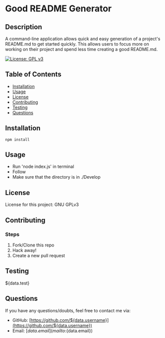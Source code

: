 # Good README Generator

## Description

A command-line application allows quick and easy generation of a project's README.md to get started quickly. This allows users to focus more on working on their project and spend less time creating a good README.md.

[![License: GPL v3](https://img.shields.io/badge/License-GPLv3-blue.svg)](https://www.gnu.org/licenses/gpl-3.0)

## Table of Contents
* [Installation](#installation)
* [Usage](#usage)
* [License](#license)
* [Contributing](#contributing)
* [Testing](#testing)
* [Questions](#questions)

## Installation

```
npm install
```

## Usage

* Run 'node index.js' in terminal
* Follow
* Make sure that the directory is in ./Develop

## License

License for this project: GNU GPLv3

## Contributing

### Steps
1. Fork/Clone this repo
2. Hack away!
3. Create a new pull request

## Testing

${data.test}

## Questions

If you have any questions/doubts, feel free to contact me via:
* GitHub: [https://github.com/${data.username}](https://github.com/${data.username})
* Email: [${data.email}](mailto:${data.email})
